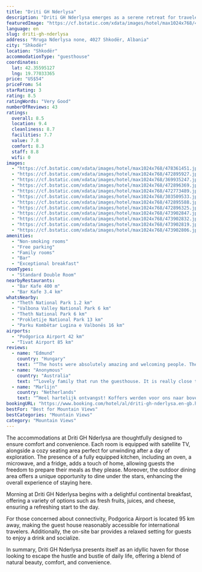 ```yaml
---
title: "Driti GH Nderlysa"
description: "Driti GH Nderlysa emerges as a serene retreat for travelers seeking solace amidst nature, located just 8."
featuredImage: "https://cf.bstatic.com/xdata/images/hotel/max1024x768/478361451.jpg?k=bd8a3cf5a5879ee7ee5806807d8292961593d383af0e872b04141a3f637ad13d&o=&hp=1"
language: en
slug: driti-gh-nderlysa
address: "Rruga Nderlysa none, 4027 Shkodër, Albania"
city: "Shkodër"
location: "Shkodër"
accommodationType: "guesthouse"
coordinates:
  lat: 42.35595127
  lng: 19.77033365
price: "US$54"
priceFrom: 54
starRating: 3
rating: 8.5
ratingWords: "Very Good"
numberOfReviews: 43
ratings:
  overall: 8.5
  location: 9.4
  cleanliness: 8.7
  facilities: 7.7
  value: 7.8
  comfort: 8.3
  staff: 8.8
  wifi: 0
images:
  - "https://cf.bstatic.com/xdata/images/hotel/max1024x768/478361451.jpg?k=bd8a3cf5a5879ee7ee5806807d8292961593d383af0e872b04141a3f637ad13d&o=&hp=1"
  - "https://cf.bstatic.com/xdata/images/hotel/max1024x768/472895927.jpg?k=d1da5e4d01aeeabd289ec808c038c4a08cb2e69fa491b390f122d940166019f7&o=&hp=1"
  - "https://cf.bstatic.com/xdata/images/hotel/max1024x768/369935247.jpg?k=b6e3cb0d0f85b77a1fb44bb5b29c661963bcd7525d4b649250c8afc72d6a5a08&o=&hp=1"
  - "https://cf.bstatic.com/xdata/images/hotel/max1024x768/472896369.jpg?k=c3b5b2b717b14889c47ee5340a414e5f309814156804101aa2e3636fb28e79f2&o=&hp=1"
  - "https://cf.bstatic.com/xdata/images/hotel/max1024x768/472773489.jpg?k=ff7a94964b90dc7c4764f2dcb09c1201c66e1c007a05e594e04dce8bc06e1a8e&o=&hp=1"
  - "https://cf.bstatic.com/xdata/images/hotel/max1024x768/303509533.jpg?k=115a2e41503d4c0c91b5fb0e2d5ddfcdb6814d9b1c61d6df5cae36f2fe39e92f&o=&hp=1"
  - "https://cf.bstatic.com/xdata/images/hotel/max1024x768/472895588.jpg?k=9b3bb5337906c3c3a89ddcfdd34a04a90089f1713515b63ebf534c768c9030f5&o=&hp=1"
  - "https://cf.bstatic.com/xdata/images/hotel/max1024x768/472896325.jpg?k=882223ed435a14ba08c03267c322dc9a3920354ad21af9d795d37b444d814f8f&o=&hp=1"
  - "https://cf.bstatic.com/xdata/images/hotel/max1024x768/473902847.jpg?k=3efa83a56b847fc885af7a4018de53c4de1863ba02121cf9f06e87ec785a74f9&o=&hp=1"
  - "https://cf.bstatic.com/xdata/images/hotel/max1024x768/473902832.jpg?k=e94f05674e486653727408e6e36796c824399990457e54292bbc6ce84da87467&o=&hp=1"
  - "https://cf.bstatic.com/xdata/images/hotel/max1024x768/473902819.jpg?k=f4396fb887dafe27400b93f5019ffef22ddf26a9c8d4a9d130043e2f16c9cc08&o=&hp=1"
  - "https://cf.bstatic.com/xdata/images/hotel/max1024x768/473902806.jpg?k=3398bf5f1635c54f5ba9bac78737ea8680fb38b5cbe17e8292141b9db706ac9e&o=&hp=1"
amenities:
  - "Non-smoking rooms"
  - "Free parking"
  - "Family rooms"
  - "Bar"
  - "Exceptional breakfast"
roomTypes:
  - "Standard Double Room"
nearbyRestaurants:
  - "Bar Kafe 400 m"
  - "Bar Kafe 3.4 km"
whatsNearby:
  - "Theth National Park 1.2 km"
  - "Valbona Valley National Park 6 km"
  - "Theth National Park 6 km"
  - "Prokletije National Park 13 km"
  - "Parku Kombëtar Lugina e Valbonës 16 km"
airports:
  - "Podgorica Airport 42 km"
  - "Tivat Airport 85 km"
reviews:
  - name: "Edmund"
    country: "Hungary"
    text: "“The hosts were absolutely amazing and welcoming people. They prepared us a huge dinner (even more than we expected and for a great value) and helped us with the transport and recommended us places to see. For breakfast we got some traditional food...”"
  - name: "Anonymous"
    country: "Australia"
    text: "“Lovely family that run the guesthouse. It is really close to the blue eye with a path starting from the garden. It is in a quiet environment surrounded by the mountains. The food is really good!”"
  - name: "Marlijn"
    country: "Netherlands"
    text: "“Heel hartelijk ontvangst! Koffers werden voor ons naar boven gebracht zonder te vragen. De forel was echt heel lekker (& vers!). De wandeling naar de Blue Eye is om de hoek, dus dat is ideaal. Gezellige sfeer rondom de guesthouse.”"
bookingURL: "https://www.booking.com/hotel/al/driti-gh-nderlysa.en-gb.html?aid=8035640"
bestFor: "Best for Mountain Views"
bestCategories: "Mountain Views"
category: "Mountain Views"
---
```


The accommodations at Driti GH Nderlysa are thoughtfully designed to ensure comfort and convenience. Each room is equipped with satellite TV, alongside a cozy seating area perfect for unwinding after a day of exploration. The presence of a fully equipped kitchen, including an oven, a microwave, and a fridge, adds a touch of home, allowing guests the freedom to prepare their meals as they please. Moreover, the outdoor dining area offers a unique opportunity to dine under the stars, enhancing the overall experience of staying here.

Morning at Driti GH Nderlysa begins with a delightful continental breakfast, offering a variety of options such as fresh fruits, juices, and cheese, ensuring a refreshing start to the day.

For those concerned about connectivity, Podgorica Airport is located 95 km away, making the guest house reasonably accessible for international travelers. Additionally, the on-site bar provides a relaxed setting for guests to enjoy a drink and socialize.

In summary, Driti GH Nderlysa presents itself as an idyllic haven for those looking to escape the hustle and bustle of daily life, offering a blend of natural beauty, comfort, and convenience.